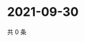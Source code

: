 # 2021-09-30

共 0 条

<!-- BEGIN WEIBO -->
<!-- 最后更新时间 Thu Sep 30 2021 18:09:15 GMT+0800 (China Standard Time) -->

<!-- END WEIBO -->
